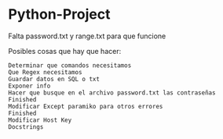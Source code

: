 # Python-Project

Falta password.txt y range.txt para que funcione

Posibles cosas que hay que hacer:

	Determinar que comandos necesitamos
	Que Regex necesitamos
	Guardar datos en SQL o txt
	Exponer info
	Hacer que busque en el archivo password.txt las contraseñas 			Finished
	Modificar Except paramiko para otros errores							Finished
	Modificar Host Key
	Docstrings
	

